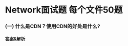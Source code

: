# Network面试题 每个文件50题

### (一) 什么是CDN？使用CDN的好处是什么?

#### [答案&解析](https://github.com/QMcoder/QM-FE-Interview/issues/12)